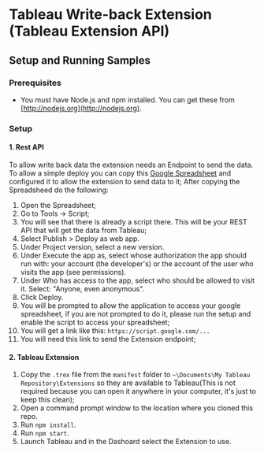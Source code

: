 # Tableau Write-back Extension (Tableau Extension API)

## Setup and Running Samples

### Prerequisites
* You must have Node.js and npm installed. You can get these from [http://nodejs.org](http://nodejs.org).

### Setup

#### 1. Rest API
To allow write back data the extension needs an Endpoint to send the data.
To allow a simple deploy you can copy this [Google Spreadsheet](https://docs.google.com/spreadsheets/d/1W3p1tCzQqF9JcHvkORlPEdtAOXYwWY9CBayP_wkuVrg/copy) and configured it to allow the extension to send data to it;
After copying the Spreadsheed do the following:
1. Open the Spreadsheet;
2. Go to Tools -> Script;
3. You will see that there is already a script there. This  will be your REST API that will get the data from Tableau;
4. Select Publish > Deploy as web app.
5. Under Project version, select a new version.
6. Under Execute the app as, select whose authorization the app should run with: your account (the developer's) or the account of the user who visits the app (see permissions).
7. Under Who has access to the app, select who should be allowed to visit it. Select: "Anyone, even anonymous".
8. Click Deploy.
9. You will be prompted to allow the application to access your google spreadsheet, if you are not prompted to do it, please run the setup and enable the script to access your spreadsheet;
9. You will get a link like this: `https://script.google.com/...` 
10. You will need this link to send the Extension endpoint;

#### 2. Tableau Extension
1. Copy the `.trex` file from the `manifest` folder to `~\Documents\My Tableau Repository\Extensions` so they are available to Tableau(This is not required because you can open it anywhere in your computer, it's just to keep this clean);
2. Open a command prompt window to the location where you cloned this repo.
3. Run `npm install`.
4. Run `npm start`.
5. Launch Tableau and in the Dashoard select the Extension to use.